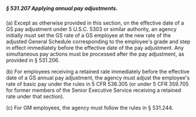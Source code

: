 ##### § 531.207 Applying annual pay adjustments. #####

(a) Except as otherwise provided in this section, on the effective date of a GS pay adjustment under 5 U.S.C. 5303 or similar authority, an agency initially must set the GS rate of a GS employee at the new rate of the adjusted General Schedule corresponding to the employee's grade and step in effect immediately before the effective date of the pay adjustment. Any simultaneous pay actions must be processed after the pay adjustment, as provided in § 531.206.

(b) For employees receiving a retained rate immediately before the effective date of a GS annual pay adjustment, the agency must adjust the employee's rate of basic pay under the rules in 5 CFR 536.305 (or under 5 CFR 359.705 for former members of the Senior Executive Service receiving a retained rate under that section).

(c) For GM employees, the agency must follow the rules in § 531.244.